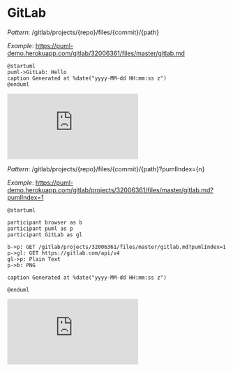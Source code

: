 # GitLab

*Pattern*: /gitlab/projects/{repo}/files/{commit}/{path}

*Example*: https://puml-demo.herokuapp.com/gitlab/32006361/files/master/gitlab.md
```
@startuml
puml->GitLab: Hello
caption Generated at %date("yyyy-MM-dd HH:mm:ss z")
@enduml
```
[![demo](https://puml-demo.herokuapp.com/gitlab/projects/32006361/files/master/gitlab.md)](https://puml-demo.herokuapp.com/gitlab/projects/32006361/files/master/gitlab.md)

*Pattern*: /gitlab/projects/{repo}/files/{commit}/{path}?pumlIndex={n}

*Example*: https://puml-demo.herokuapp.com/gitlab/projects/32006361/files/master/gitlab.md?pumlIndex=1
```
@startuml

participant browser as b
participant puml as p
participant GitLab as gl

b->p: GET /gitlab/projects/32006361/files/master/gitlab.md?pumlIndex=1
p->gl: GET https://gitlab.com/api/v4
gl->p: Plain Text
p->b: PNG

caption Generated at %date("yyyy-MM-dd HH:mm:ss z")

@enduml
```
[![demo](https://puml-demo.herokuapp.com/gitlab/projects/32006361/files/master/gitlab.md?pumlIndex=1)](https://puml-demo.herokuapp.com/gitlab/projects/32006361/files/master/gitlab.md?pumlIndex=1)
